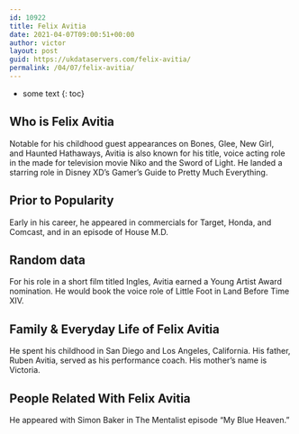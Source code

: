 ```yaml
---
id: 10922
title: Felix Avitia
date: 2021-04-07T09:00:51+00:00
author: victor
layout: post
guid: https://ukdataservers.com/felix-avitia/
permalink: /04/07/felix-avitia/
---
```


* some text
{: toc}


## Who is Felix Avitia



Notable for his childhood guest appearances on Bones, Glee, New Girl, and Haunted Hathaways, Avitia is also known for his title, voice acting role in the made for television movie Niko and the Sword of Light. He landed a starring role in Disney XD&#8217;s Gamer&#8217;s Guide to Pretty Much Everything.

                
                
                
## Prior to Popularity



Early in his career, he appeared in commercials for Target, Honda, and Comcast, and in an episode of House M.D.

                
                
                
## Random data



For his role in a short film titled Ingles, Avitia earned a Young Artist Award nomination. He would book the voice role of Little Foot in Land Before Time XIV.

                
                
                
## Family & Everyday Life of Felix Avitia



He spent his childhood in San Diego and Los Angeles, California. His father, Ruben Avitia, served as his performance coach. His mother&#8217;s name is Victoria.

                
                
                
## People Related With Felix Avitia



He appeared with Simon Baker in The Mentalist episode &#8220;My Blue Heaven.&#8221;

                
              
            
          
          
          